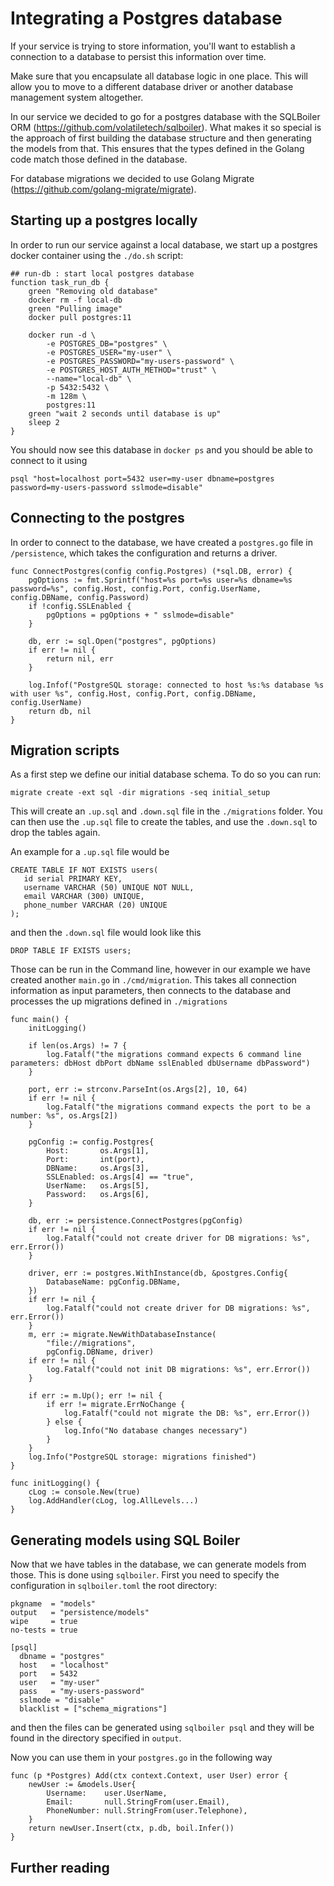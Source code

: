 # Integrating a Postgres database

If your service is trying to store information, you'll want to establish a connection to a database to persist this information over time. 

Make sure that you encapsulate all database logic in one place. 
This will allow you to move to a different database driver or another database management system altogether.

In our service we decided to go for a postgres database with the SQLBoiler ORM (https://github.com/volatiletech/sqlboiler). 
What makes it so special is the approach of first building the database structure and then generating the models from that. 
This ensures that the types defined in the Golang code match those defined in the database. 

For database migrations we decided to use Golang Migrate (https://github.com/golang-migrate/migrate).

## Starting up a postgres locally

In order to run our service against a local database, we start up a postgres docker container using the `./do.sh` script:
```
## run-db : start local postgres database
function task_run_db {
    green "Removing old database"
    docker rm -f local-db
    green "Pulling image"
    docker pull postgres:11

    docker run -d \
        -e POSTGRES_DB="postgres" \
        -e POSTGRES_USER="my-user" \
        -e POSTGRES_PASSWORD="my-users-password" \
        -e POSTGRES_HOST_AUTH_METHOD="trust" \
        --name="local-db" \
        -p 5432:5432 \
        -m 128m \
        postgres:11
    green "wait 2 seconds until database is up"
    sleep 2
}
```
You should now see this database in `docker ps` and you should be able to connect to it using 
```
psql "host=localhost port=5432 user=my-user dbname=postgres password=my-users-password sslmode=disable"
```
## Connecting to the postgres

In order to connect to the database, we have created a `postgres.go` file in `/persistence`, which takes the configuration and returns a driver.
```
func ConnectPostgres(config config.Postgres) (*sql.DB, error) {
	pgOptions := fmt.Sprintf("host=%s port=%s user=%s dbname=%s password=%s", config.Host, config.Port, config.UserName, config.DBName, config.Password)
	if !config.SSLEnabled {
		pgOptions = pgOptions + " sslmode=disable"
	}

	db, err := sql.Open("postgres", pgOptions)
	if err != nil {
		return nil, err
	}

	log.Infof("PostgreSQL storage: connected to host %s:%s database %s with user %s", config.Host, config.Port, config.DBName, config.UserName)
	return db, nil
}
```

## Migration scripts
As a first step we define our initial database schema. To do so you can run: 
```
migrate create -ext sql -dir migrations -seq initial_setup  
```
This will create an `.up.sql` and `.down.sql` file in the `./migrations` folder. 
You can then use the `.up.sql` file to create the tables, and use the `.down.sql` to drop the tables again.

An example for a `.up.sql` file would be 
```
CREATE TABLE IF NOT EXISTS users(
   id serial PRIMARY KEY,
   username VARCHAR (50) UNIQUE NOT NULL,
   email VARCHAR (300) UNIQUE,
   phone_number VARCHAR (20) UNIQUE
);
```
and then the `.down.sql` file would look like this
```
DROP TABLE IF EXISTS users;
```

Those can be run in the Command line, however in our example we have created another `main.go` in `./cmd/migration`. 
This takes all connection information as input parameters, then connects to the database and processes the up migrations defined in `./migrations`

```
func main() {
	initLogging()

	if len(os.Args) != 7 {
		log.Fatalf("the migrations command expects 6 command line parameters: dbHost dbPort dbName sslEnabled dbUsername dbPassword")
	}

	port, err := strconv.ParseInt(os.Args[2], 10, 64)
	if err != nil {
		log.Fatalf("the migrations command expects the port to be a number: %s", os.Args[2])
	}

	pgConfig := config.Postgres{
		Host:       os.Args[1],
		Port:       int(port),
		DBName:     os.Args[3],
		SSLEnabled: os.Args[4] == "true",
		UserName:   os.Args[5],
		Password:   os.Args[6],
	}

	db, err := persistence.ConnectPostgres(pgConfig)
	if err != nil {
		log.Fatalf("could not create driver for DB migrations: %s", err.Error())
	}

	driver, err := postgres.WithInstance(db, &postgres.Config{
		DatabaseName: pgConfig.DBName,
	})
	if err != nil {
		log.Fatalf("could not create driver for DB migrations: %s", err.Error())
	}
	m, err := migrate.NewWithDatabaseInstance(
		"file://migrations",
		pgConfig.DBName, driver)
	if err != nil {
		log.Fatalf("could not init DB migrations: %s", err.Error())
	}

	if err := m.Up(); err != nil {
		if err != migrate.ErrNoChange {
			log.Fatalf("could not migrate the DB: %s", err.Error())
		} else {
			log.Info("No database changes necessary")
		}
	}
	log.Info("PostgreSQL storage: migrations finished")
}

func initLogging() {
	cLog := console.New(true)
	log.AddHandler(cLog, log.AllLevels...)
}
```

## Generating models using SQL Boiler
Now that we have tables in the database, we can generate models from those.
This is done using `sqlboiler`. First you need to specify the configuration in `sqlboiler.toml` the root directory:
```
pkgname  = "models"
output   = "persistence/models"
wipe     = true
no-tests = true

[psql]
  dbname = "postgres"
  host   = "localhost"
  port   = 5432
  user   = "my-user"
  pass   = "my-users-password"
  sslmode = "disable"
  blacklist = ["schema_migrations"]
```
and then the files can be generated using `sqlboiler psql` and they will be 
found in the directory specified in `output`.

Now you can use them in your `postgres.go` in the following way
```
func (p *Postgres) Add(ctx context.Context, user User) error {
	newUser := &models.User{
		Username:    user.UserName,
		Email:       null.StringFrom(user.Email),
		PhoneNumber: null.StringFrom(user.Telephone),
	}
	return newUser.Insert(ctx, p.db, boil.Infer())
}
```

## Further reading